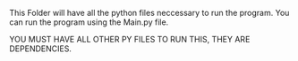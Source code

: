 This Folder will have all the python files neccessary to run the program. You can run the program using the Main.py file.


YOU MUST HAVE ALL OTHER PY FILES TO RUN THIS, THEY ARE DEPENDENCIES.
